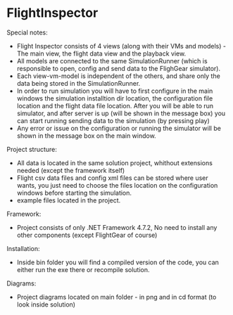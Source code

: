 # FlightInspector

Special notes:
- Flight Inspector consists of 4 views (along with their VMs and models) - The main view, the flight data view and the playback view.
- All models are connected to the same SimulationRunner (which is responsible to open, config and send data to the FlighGear simulator).
- Each view-vm-model is independent of the others, and share only the data being stored in the SimulationRunner.
- In order to run simulation you will have to first configure in the main windows the simulation installtion dir location, the configuration file location and the flight data file location. After you will be able to run simulator, and after server is up (will be shown in the message box) you can start running sending data to the simulation (by pressing play)
- Any error or issue on the configuration or running the simulator will be shown in the message box on the main window.

Project structure:
- All data is located in the same solution project, whithout extensions needed (except the framework itself)
- Flight csv data files and config xml files can be stored where user wants, you just need to choose the files location on the configuration windows before starting the simulation.
- example files located in the project.

Framework:
- Project consists of only .NET Framework 4.7.2, No need to install any other components (except FlightGear of course)

Installation:
- Inside bin folder you will find a compiled version of the code, you can either run the exe there or recompile solution.

Diagrams:
- Project diagrams located on main folder - in png and in cd format (to look inside solution)
